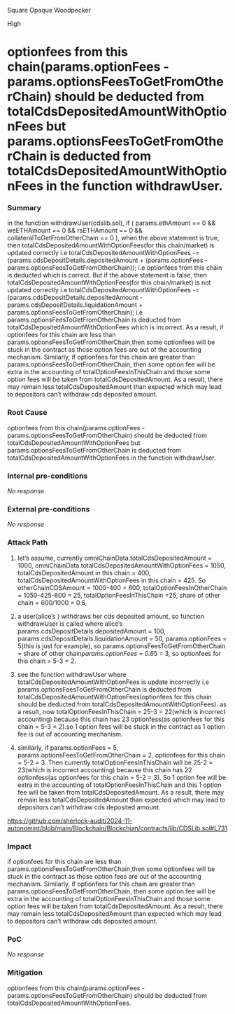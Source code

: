 Square Opaque Woodpecker

High

# optionfees from this chain(params.optionFees - params.optionsFeesToGetFromOtherChain)  should be deducted from totalCdsDepositedAmountWithOptionFees but params.optionsFeesToGetFromOtherChain is deducted from totalCdsDepositedAmountWithOptionFees in the  function withdrawUser.

### Summary

 in the  function withdrawUser(cdslib.sol),  if (
                    params.ethAmount == 0 &&
                    weETHAmount == 0 &&
                    rsETHAmount == 0 &&
                    collateralToGetFromOtherChain == 0
                ), when the above statement is true, then  totalCdsDepositedAmountWithOptionFees(for this chain/market) is updated correctly i.e  totalCdsDepositedAmountWithOptionFees -= (params.cdsDepositDetails.depositedAmount + (params.optionFees - params.optionsFeesToGetFromOtherChain)); i.e optionfees from this chain is deducted which is correct.
But if the above statement is false, then totalCdsDepositedAmountWithOptionFees(for this chain/market) is not  updated correctly i.e totalCdsDepositedAmountWithOptionFees -= (params.cdsDepositDetails.depositedAmount - params.cdsDepositDetails.liquidationAmount + params.optionsFeesToGetFromOtherChain); i.e params.optionsFeesToGetFromOtherChain is deducted from totalCdsDepositedAmountWithOptionFees which is incorrect. As a result,  if optionfees for this chain are less than params.optionsFeesToGetFromOtherChain,then some optionfees will be stuck in the contract as those option fees are out of the accounting mechanism. Similarly, if optionfees for this chain are greater  than params.optionsFeesToGetFromOtherChain, then some option fee will be extra in the accounting of totalOptionFeesInThisChain and those some option fees will be taken from totalCdsDepositedAmount. As a result, there may remain less totalCdsDepositedAmount than expected which may lead to depositors can’t withdraw cds deposited amount.




### Root Cause

 optionfees from this chain(params.optionFees - params.optionsFeesToGetFromOtherChain)  should be deducted from totalCdsDepositedAmountWithOptionFees but params.optionsFeesToGetFromOtherChain is deducted from totalCdsDepositedAmountWithOptionFees in the  function withdrawUser.


### Internal pre-conditions

_No response_

### External pre-conditions

_No response_

### Attack Path

1. let’s assume, currently omniChainData.totalCdsDepositedAmount = 1000, omniChainData.totalCdsDepositedAmountWithOptionFees = 1050, totalCdsDepositedAmount in this chain = 400, totalCdsDepositedAmountWithOptionFees in this chain = 425. So otherChainCDSAmount = 1000-400 = 600,  totalOptionFeesInOtherChain = 1050-425-600 = 25, totalOptionFeesInThisChain =25, share of other chain = 600/1000 = 0.6, 

2. a user(alice’s ) withdraws her cds deposited amount, so function withdrawUser is called where alice’s   params.cdsDepositDetails.depositedAmount = 100, params.cdsDepositDetails.liquidationAmount = 50,  params.optionFees = 5(this is just for example), so  params.optionsFeesToGetFromOtherChain = share of other chain*params.optionFees = 0.6*5 = 3, so optionfees for this chain = 5-3 = 2.

3. see the function withdrawUser where  totalCdsDepositedAmountWithOptionFees is update incorrectly i.e params.optionsFeesToGetFromOtherChain is deducted from totalCdsDepositedAmountWithOptionFees(optionfees for this chain should be deducted from totalCdsDepositedAmountWithOptionFees). as a result,  now totalOptionFeesInThisChain = 25-3 = 22(which is incorrect accounting) because this chain has 23 optionfess(as optionfees for this chain = 5-3 = 2).so 1 option fees will be stuck in the contract as 1 option fee is out of accounting mechanism.

4. similarly, if params.optionFees = 5, params.optionsFeesToGetFromOtherChain = 2,  optionfees for this chain = 5-2 = 3. Then currently totalOptionFeesInThisChain will be 25-2 = 23(which is incorrect accounting) because this chain has 22 optionfess(as optionfees for this chain = 5-2 = 3). So 1 option fee will be extra in the accounting of totalOptionFeesInThisChain and this 1 option fee will be taken from totalCdsDepositedAmount. As a result, there may remain less totalCdsDepositedAmount than expected which may lead to depositors can’t withdraw cds deposited amount.

https://github.com/sherlock-audit/2024-11-autonomint/blob/main/Blockchain/Blockchian/contracts/lib/CDSLib.sol#L731



### Impact

 if optionfees for this chain are less than params.optionsFeesToGetFromOtherChain,then some optionfees will be stuck in the contract as those option fees are out of the accounting mechanism. Similarly, if optionfees for this chain are greater  than params.optionsFeesToGetFromOtherChain, then some option fee will be extra in the accounting of totalOptionFeesInThisChain and those some option fees will be taken from totalCdsDepositedAmount. As a result, there may remain less totalCdsDepositedAmount than expected which may lead to depositors can’t withdraw cds deposited amount.


### PoC

_No response_

### Mitigation

optionfees from this chain(params.optionFees - params.optionsFeesToGetFromOtherChain)  should be deducted from totalCdsDepositedAmountWithOptionFees.

